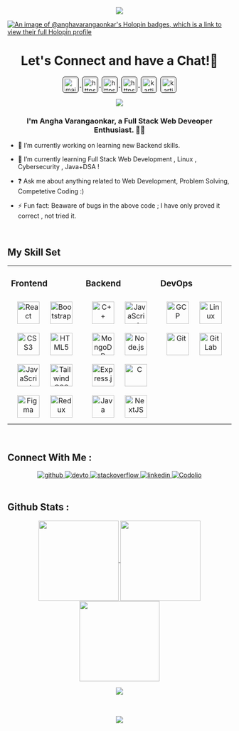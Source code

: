 <p align="center">  
  <img src="https://capsule-render.vercel.app/api?type=waving&color=gradient&text=Hello!&height=100&section=header"/>
</p>

[![An image of @anghavarangaonkar's Holopin badges, which is a link to view their full Holopin profile](https://holopin.me/anghavarangaonkar)](https://holopin.io/@anghavarangaonkar)  
  
<h1 align="center">                         
  Let's Connect and have a Chat!💬                                                                                                                                              
</h1>                                   
                                                        
</h3>                     
<p align="center" style='margin: 16px 4px 8px;'> 
    <a href="mailto:anghavarangaonkar1104@gmail.com" target="blank" rel="noreferrer">
        <img align="center" src="https://www.vectorlogo.zone/logos/gmail/gmail-icon.svg" alt="mailto:kartikjain2626@gmail.com" height="30" width="30" style="background: #ffffff; border-radius: 5px; border: 1px solid #000000; margin: 0 2px; padding: 2px;" />
    </a>
    <a href="https://www.linkedin.com/in/angha16/" target="blank" rel="noreferrer">
        <img align="center" src="https://www.vectorlogo.zone/logos/linkedin/linkedin-icon.svg" alt="https://www.linkedin.com/in/kartik-jain-473ab81b2/" height="30" width="30" style="background: #ffffff; border-radius: 5px; border: 1px solid #000000; margin: 0 2px; padding: 2px;" />
    </a>
  <a href="https://github.com/angha-varangaonkar" target="blank" rel="noreferrer">
        <img align="center" src="https://www.vectorlogo.zone/logos/github/github-icon.svg" alt="https://github.com/Kartikk-26" height="30" width="30" style="background: #ffffff; border-radius: 5px; border: 1px solid #000000; margin: 0 2px; padding: 2px;" />
    </a>
  <a href="https://www.codechef.com/users/anghavarangaon" target="blank" rel="noreferrer">
        <img align="center" src="https://www.vectorlogo.zone/logos/codecademy/codecademy-icon.svg" alt="https://www.codechef.com/users/kartikjain26" height="30" width="30" style="background: #ffffff; border-radius: 5px; border: 1px solid #000000; margin: 0 2px; padding: 2px;" />
    </a>
</a>
     <a href="https://www.geeksforgeeks.org/user/anghavarangaonkar16/" target="blank"><img align="center" src="https://media.geeksforgeeks.org/wp-content/cdn-uploads/20190710102234/download3.png" alt="kartikjain26" height="30" style="background: #ffffff; border-radius: 5px; border: 1px solid #000000; margin: 0 2px; padding: 2px;" /></a>
      
</a>
     <a href="https://leetcode.com/u/Angha_Varangaonkar/" target="blank"><img align="center" src="https://upload.wikimedia.org/wikipedia/commons/1/19/LeetCode_logo_black.png" alt="kartikjain26" height="30" style="background: #ffffff; border-radius: 5px; border: 1px solid #000000; margin: 0 2px; padding: 2px;" /></a>
     </p>


<p align="center">
<img src="https://github-readme-quotes-bay.vercel.app/quote?theme=dark&font=Redressed">
</p>

### <div align="center">I'm Angha Varangaonkar, a Full Stack Web Deveoper Enthusiast. 👨‍🎓</div>  
  

- 🔭 I’m currently working on learning new Backend skills.  
  

- 🌱 I’m currently learning Full Stack Web Development , Linux , Cybersecurity , Java+DSA !
  

- ❓ Ask me about anything related to Web Development, Problem Solving, Competetive Coding :)  
  

- ⚡ Fun fact: Beaware of bugs in the above code ; I have only proved it correct , not tried it. 
  

<br/>  


## My Skill Set  
<table><tr><td valign="top" width="33%">



### Frontend  
<div align="center">  
<a href="https://reactjs.org/" target="_blank"><img style="margin: 10px" src="https://profilinator.rishav.dev/skills-assets/react-original-wordmark.svg" alt="React" height="50" /></a>  
<a href="https://getbootstrap.com/docs/3.4/javascript/" target="_blank"><img style="margin: 10px" src="https://profilinator.rishav.dev/skills-assets/bootstrap-plain.svg" alt="Bootstrap" height="50" /></a>  
<a href="https://www.w3schools.com/css/" target="_blank"><img style="margin: 10px" src="https://profilinator.rishav.dev/skills-assets/css3-original-wordmark.svg" alt="CSS3" height="50" /></a>  
<a href="https://en.wikipedia.org/wiki/HTML5" target="_blank"><img style="margin: 10px" src="https://profilinator.rishav.dev/skills-assets/html5-original-wordmark.svg" alt="HTML5" height="50" /></a>  
<a href="https://www.javascript.com/" target="_blank"><img style="margin: 10px" src="https://profilinator.rishav.dev/skills-assets/javascript-original.svg" alt="JavaScript" height="50" /></a>  
<a href="https://www.tailwindcss.com/" target="_blank"><img style="margin: 10px" src="https://profilinator.rishav.dev/skills-assets/tailwindcss.svg" alt="Tailwind CSS" height="50" /></a>  
<a href="https://www.figma.com/" target="_blank"><img style="margin: 10px" src="https://profilinator.rishav.dev/skills-assets/figma-icon.svg" alt="Figma" height="50" /></a>  
<a href="https://redux.js.org/" target="_blank"><img style="margin: 10px" src="https://profilinator.rishav.dev/skills-assets/redux-original.svg" alt="Redux" height="50" /></a>  
</div>

</td><td valign="top" width="33%">



### Backend  
<div align="center">  
<a href="https://www.cplusplus.com/" target="_blank"><img style="margin: 10px" src="https://profilinator.rishav.dev/skills-assets/cplusplus-original.svg" alt="C++" height="50" /></a>  
<a href="https://www.javascript.com/" target="_blank"><img style="margin: 10px" src="https://profilinator.rishav.dev/skills-assets/javascript-original.svg" alt="JavaScript" height="50" /></a>  
<a href="https://www.mongodb.com/" target="_blank"><img style="margin: 10px" src="https://profilinator.rishav.dev/skills-assets/mongodb-original-wordmark.svg" alt="MongoDB" height="50" /></a>  
<a href="https://nodejs.org/" target="_blank"><img style="margin: 10px" src="https://profilinator.rishav.dev/skills-assets/nodejs-original-wordmark.svg" alt="Node.js" height="50" /></a>  
<a href="https://expressjs.com/" target="_blank"><img style="margin: 10px" src="https://profilinator.rishav.dev/skills-assets/express-original-wordmark.svg" alt="Express.js" height="50" /></a>  
<a href="https://www.cprogramming.com/" target="_blank"><img style="margin: 10px" src="https://profilinator.rishav.dev/skills-assets/c-original.svg" alt="C" height="50" /></a>  
<a href="https://www.java.com/" target="_blank"><img style="margin: 10px" src="https://profilinator.rishav.dev/skills-assets/java-original-wordmark.svg" alt="Java" height="50" /></a>  
<a href="https://nextjs.org/" target="_blank"><img style="margin: 10px" src="https://profilinator.rishav.dev/skills-assets/nextjs.png" alt="NextJS" height="50" /></a>  
</div>

</td><td valign="top" width="33%">



### DevOps  
<div align="center">  
<a href="https://cloud.google.com/" target="_blank"><img style="margin: 10px" src="https://profilinator.rishav.dev/skills-assets/google_cloud-icon.svg" alt="GCP" height="50" /></a>  
<a href="https://www.linux.org/" target="_blank"><img style="margin: 10px" src="https://profilinator.rishav.dev/skills-assets/linux-original.svg" alt="Linux" height="50" /></a>  
<a href="https://github.com/" target="_blank"><img style="margin: 10px" src="https://profilinator.rishav.dev/skills-assets/git-scm-icon.svg" alt="Git" height="50" /></a>   
<a href="https://about.gitlab.com/" target="_blank"><img style="margin: 10px" src="https://profilinator.rishav.dev/skills-assets/gitlab.svg" alt="GitLab" height="50" /></a>  
</div>

</td></tr></table>  

<br/>  

## Connect With Me :   
<div align="center">
<a href="https://github.com/angha-varangaonkar" target="_blank">
<img src=https://img.shields.io/badge/github-%2324292e.svg?&style=for-the-badge&logo=github&logoColor=white alt=github style="margin-bottom: 5px;" />
</a>
<a href="https://dev.to/angha_varangaonkar_" target="_blank">
<img src=https://img.shields.io/badge/dev.to-%2308090A.svg?&style=for-the-badge&logo=dev.to&logoColor=white alt=devto style="margin-bottom: 5px;" />
</a>
<a href="https://stackoverflow.com/users/26817053/angha-varangaonkar" target="_blank">
<img src=https://img.shields.io/badge/stackoverflow-%23F28032.svg?&style=for-the-badge&logo=stackoverflow&logoColor=white alt=stackoverflow style="margin-bottom: 5px;" />
</a>
<a href="https://www.linkedin.com/in/angha16/" target="_blank">
<img src=https://img.shields.io/badge/linkedin-%231E77B5.svg?&style=for-the-badge&logo=linkedin&logoColor=white alt=linkedin style="margin-bottom: 5px;" />
</a>
<a href="https://codolio.com/profile/angha17" target="_blank">
<img src=https://img.shields.io/badge/codolio-%23000000.svg?&style=for-the-badge&logo=codio&logoColor=white alt=Codolio style="margin-bottom: 5px;" />
</a>
  
</div>  
  

<br/> 

## Github Stats :

<a href="https://github.com/angha-varangaonkar">
  <a href="https://git.io/streak-stats">
  <p align="center"><img height="180em" align="center" src="https://github-readme-stats.vercel.app/api?username=angha-varangaonkar&theme=highcontrast&show_icons=true" />
  <img height="180em" align="center" src="https://github-readme-stats.vercel.app/api/top-langs/?username=angha-varangaonkar&theme=highcontrast&layout=donut&show_icons=true" />
  <img height="180em" src="https://streak-stats.demolab.com/?user=angha-varangaonkar&theme=highcontrast&show_icns=true" /></a></p>
  <p align="center">
  <img align="center" src="https://github-readme-activity-graph.vercel.app/graph?username=angha-varangaonkar&bg_color=000000&color=ffffff&line=e5f231&point=e4950c&area=true&show_icons=true)](https://github.com/ashutosh00710/github-readme-activity-graph" /></p>

<br/> 

<br/>  

<div align="center">
<img src="https://komarev.com/ghpvc/?username=angha-varangaonkar&&style=flat-square" align="center" />
</div>  
  

<br/>  
